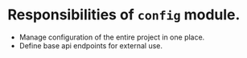 # Responsibilities of `config` module.

- Manage configuration of the entire project in one place.
- Define base api endpoints for external use.